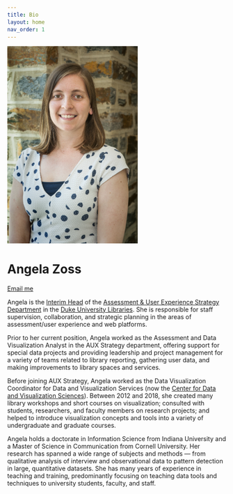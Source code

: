 ```yaml
---
title: Bio
layout: home
nav_order: 1
---
```


<div class="float-right-lg">
     <img src="assets/images/angela_zoss.jpg"
     alt="Angela Zoss"
     width="300px;" />
</div>

<h1>Angela Zoss</h1>

<a href="mailto:angela.zoss@gmail.com" class="btn btn-primary" >Email me</a>

Angela is the [Interim Head](https://library.duke.edu/about/directory/staff/angela.zoss) of the [Assessment & User Experience Strategy Department](https://library.duke.edu/about/depts/assessment-user-experience) in the [Duke University Libraries](https://library.duke.edu/). She is responsible for staff supervision, collaboration, and strategic planning in the areas of assessment/user experience and web platforms.

Prior to her current position, Angela worked as the Assessment and Data Visualization Analyst in the AUX Strategy department, offering support for special data projects and providing leadership and project management for a variety of teams related to library reporting, gathering user data, and making improvements to library spaces and services.

Before joining AUX Strategy, Angela worked as the Data Visualization Coordinator for Data and Visualization Services (now the [Center for Data and Visualization Sciences](https://library.duke.edu/data)). Between 2012 and 2018, she created many library workshops and short courses on visualization; consulted with students, researchers, and faculty members on research projects; and helped to introduce visualization concepts and tools into a variety of undergraduate and graduate courses. 

Angela holds a doctorate in Information Science from Indiana University and a Master of Science in Communication from Cornell University. Her research has spanned a wide range of subjects and methods — from qualitative analysis of interview and observational data to pattern detection in large, quantitative datasets. She has many years of experience in teaching and training, predominantly focusing on teaching data tools and techniques to university students, faculty, and staff.
